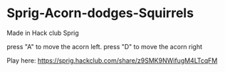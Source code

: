# Sprig-Acorn-dodges-Squirrels

Made in Hack club Sprig

press "A" to move the acorn left.
press "D" to move the acorn right

Play here: https://sprig.hackclub.com/share/z9SMK9NWifugM4LTcqFM
